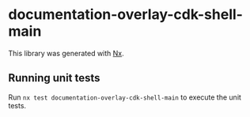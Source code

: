 # documentation-overlay-cdk-shell-main

This library was generated with [Nx](https://nx.dev).

## Running unit tests

Run `nx test documentation-overlay-cdk-shell-main` to execute the unit tests.

